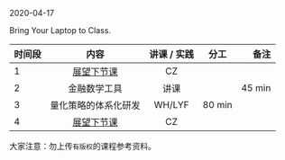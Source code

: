  

2020-04-17

Bring Your Laptop to Class. 


|  时间段  |  内容    | 讲课 / 实践     |  分工  |备注       |
| :---     |   :----:    |   :----:    |    :----:    |       ---: |
|    1     | [展望下节课](../../Schedule/WW9/WW9-Plan.md)     |  CZ   |          |        |
|    2     |  金融数学工具 |  讲课   |           |   45  min    |
|    3     |  量化策略的体系化研发    |    WH/LYF      |   80  min     |
|    4     | [展望下节课](../WW11/WW11-Plan.md)     |  CZ   |          |        |



大家注意：勿上传``有版权``的课程参考资料。
